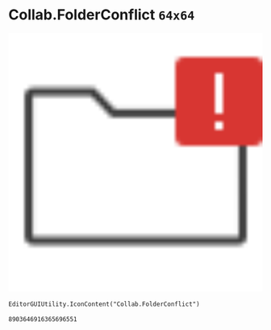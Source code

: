 # Collab.FolderConflict `64x64`
<img src="/img/Collab.FolderConflict.png" width=512 height=512>

``` CSharp
EditorGUIUtility.IconContent("Collab.FolderConflict")
```
```
8903646916365696551
```
